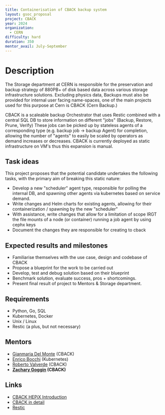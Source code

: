 ```yaml
---
title: Containerisation of CBACK backup system
layout: gsoc_proposal
project: CBACK
year: 2024
organization:
  - CERN
difficulty: hard
duration: 350
mentor_avail: July-September
---
```


# Description
The Storage department at CERN is responsible for the preservation and backup strategy of 880PB+ of disk based data across various storage infrastructure solutions. 
Excluding physics data, Backups must also be provided for internal user facing name-spaces, one of the main projects used for this purpose at Cern is CBACK (Cern Backup.) 

CBACK is a scaleable backup Orchestrator that uses Restic combined with a central SQL DB to store information on different "jobs" (Backup, Restore, Prune, Verify) 
These jobs can be picked up by stateless agents of a corresponding type (e.g. backup job -> backup Agent) for completion, allowing the number of "agents" to easily
be scaled by operators as demand increases or decreases. CBACK is currently deployed as static infrastructure on VM's thus this expansion is manual. 

## Task ideas
This project proposes that the potential candidate undertakes the following tasks, with the primary aim of breaking this static nature:
* Develop a new "scheduler" agent type, responsible for polling the internal DB, and spawning other agents via kubernetes based on service demand.
* Write changes and Helm charts for existing agents, allowing for their containerization / spawning by the new "scheduler"
* With assistance, write changes that allow for a limitation of scope IRGT the file mounts of a node (or container) running a job agent by using cephx keys 
* Document the changes they are responsible for creating to cback

## Expected results and milestones
* Familiarise themselves with the use case, design and codebase of CBACK
* Propose a blueprint for the work to be carried out 
* Develop, test and debug solution based on their blueprint
* Benchmark solution, evaluate success, pros + shortcomings.
* Present final result of project to Mentors & Storage department.

## Requirements
* Python, Go, SQL
* Kubernetes, Docker
* Unix / Linux 
* Restic (a plus, but not necessary)

## Mentors
* [Gianmaria Del Monte](mailto:gianmaria.del.monte@cern.ch) (CBACK)
* [Enrico Bocchi](mailto:enrico.bocchi@cern.ch) (Kubernetes)
* [Roberto Valverde](mailto:roberto.valverde@cern.ch) (CBACK)
* **[Zachary Goggin](mailto:zachary.goggin@cern.ch) (CBACK)**

## Links
* [CBACK HEPiX Introduction](https://cds.cern.ch/record/2767135?ln=en)
* [CBACK in detail](https://cds.cern.ch/record/2855376?ln=en)
* [Restic](https://restic.net/)
